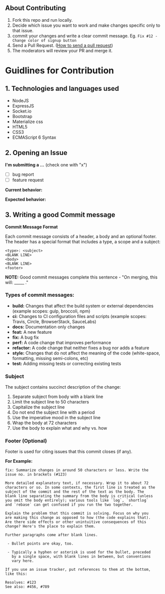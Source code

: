 ## About Contributing
1. Fork this repo and run locally.
2. Decide which issue you want to work and make changes specific only to that issue.
3. commit your changes and write a clear commit message. Eg. `Fix #12 - Change color of signup button`
4. Send a Pull Request. ([How to send a pull request](https://yangsu.github.io/pull-request-tutorial/))
5. The moderators will review your PR and merge it.

# Guidlines for Contribution

## 1. Technologies and languages used
  - NodeJS
  - ExpressJS
  - Socket.io
  - Bootstrap
  - Materialize css
  - HTML5
  - CSS3
  - ECMAScript 6 Syntax

## 2. Opening an Issue
**I'm submitting a ...**  (check one with "x")
  - [ ] bug report
  - [ ] feature request

**Current behavior:**
<!-- Describe how the bug manifests. -->

**Expected behavior:**
<!-- Describe what the behavior would be without the bug. -->


##  3. Writing a good Commit message

**Commit Message Format**

Each commit message consists of a header, a body and an optional footer. The header has a special format that includes a type, a scope and a subject:
```
<type>: <subject>
<BLANK LINE>
<body>
<BLANK LINE>
<footer>
```  
**NOTE:** Good commit messages complete this sentence - "On merging, this will: _____ ."
### Types of commit messages:


- **build:** Changes that affect the build system or external dependencies (example scopes: gulp, broccoli, npm)
- **ci:** Changes to CI configuration files and scripts (example scopes: Travis, Circle, BrowserStack, SauceLabs)
- **docs:** Documentation only changes
- **feat:** A new feature
- **fix:** A bug fix
- **perf:** A code change that improves performance
- **refactor:** A code change that neither fixes a bug nor adds a feature
- **style:** Changes that do not affect the meaning of the code (white-space, formatting, missing semi-colons, etc)
- **test:** Adding missing tests or correcting existing tests


### Subject

The subject contains succinct description of the change:
1. Separate subject from body with a blank line
2. Limit the subject line to 50 characters
3. Capitalize the subject line
4. Do not end the subject line with a period
5. Use the imperative mood in the subject line
6. Wrap the body at 72 characters
7. Use the body to explain what and why vs. how


### Footer (Optional)

Footer is used for citing issues that this commit closes (if any).

**For Example:**
```
fix: Summarize changes in around 50 characters or less. Write the issue no. in brackets (#123)

More detailed explanatory text, if necessary. Wrap it to about 72
characters or so. In some contexts, the first line is treated as the
subject of the commit and the rest of the text as the body. The
blank line separating the summary from the body is critical (unless
you omit the body entirely); various tools like `log`, `shortlog`
and `rebase` can get confused if you run the two together.

Explain the problem that this commit is solving. Focus on why you
are making this change as opposed to how (the code explains that).
Are there side effects or other unintuitive consequences of this
change? Here's the place to explain them.

Further paragraphs come after blank lines.

 - Bullet points are okay, too.

 - Typically a hyphen or asterisk is used for the bullet, preceded
   by a single space, with blank lines in between, but conventions
   vary here.

If you use an issue tracker, put references to them at the bottom,
like this:

Resolves: #123
See also: #456, #789
```
